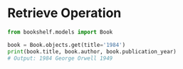 # Retrieve Operation

```python
from bookshelf.models import Book

book = Book.objects.get(title='1984')
print(book.title, book.author, book.publication_year)
# Output: 1984 George Orwell 1949
```
